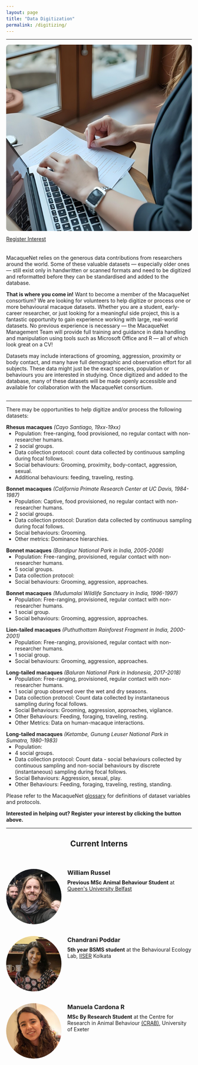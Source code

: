 ```yaml
---
layout: page
title: "Data Digitization"
permalink: /digitizing/
---
```

***

<div style="display: flex; align-items: flex-start; gap: 20px; flex-wrap: wrap;">

  <div style="flex: 1; min-width: 250px;">
    <img src="/assets/images/dataentry.png" alt="Data Entry" style="max-width: 100%; height: auto; border-radius: 8px;">
    <ul class="actions" style="display: flex; justify-content: flex-start; list-style: none; padding: 10px 0 0 0; margin: 0;">
      <li><a href="https://docs.google.com/forms/d/e/1FAIpQLSfqBYtTI_VpsGvO_Z3HKojjQ7wmw98vVm8E8Iq4gubWgoJTzA/viewform?usp=dialog" target="_blank" class="button big">Register Interest</a></li> 
    </ul>
  </div>

  <div style="flex: 2; min-width: 300px;">
    <p>
      MacaqueNet relies on the generous data contributions from researchers around the world. Some of these valuable datasets — especially older ones — still exist only in handwritten or scanned formats and need to be digitized and reformatted before they can be standardised and added to the database.
    </p>
    <p>
      <strong>That is where you come in!</strong> Want to become a member of the MacaqueNet consortium? We are looking for volunteers to help digitize or process one or more behavioural macaque datasets. 
      Whether you are a student, early-career researcher, or just looking for a meaningful side project, this is a fantastic opportunity to gain experience working with large, real-world datasets.
      No previous experience is necessary — the MacaqueNet Management Team will provide full training and guidance in data handling and manipulation using tools such as Microsoft Office and R — all of which look great on a CV! 
    </p>
    <p>
      Datasets may include interactions of grooming, aggression, proximity or body contact, and many have full demographic and observation effort for all subjects. These data might just be the exact species, population or behaviours you are interested in studying. 
      Once digitized and added to the database, many of these datasets will be made openly accessible and available for collaboration with the MacaqueNet consortium.
    </p> 
  </div>
</div>

***

<p>
  There may be opportunities to help digitize and/or process the following datasets:
</p>

<p style="margin-bottom: 0;"><strong>Rhesus macaques</strong> <em>(Cayo Santiago, 19xx-19xx)</em></p>
<ul style="margin-top: 0;">
  <li>Population: free-ranging, food provisioned, no regular contact with non-researcher humans.</li>
  <li>2 social groups.</li>
  <li>Data collection protocol: count data collected by continuous sampling during focal follows.</li>
  <li>Social behaviours: Grooming, proximity, body-contact, aggression, sexual.</li>
  <li>Additional behaviours: feeding, traveling, resting.</li>
</ul>

<p style="margin-bottom: 0;"><strong>Bonnet macaques</strong> <em>(California Primate Research Center at UC Davis, 1984-1987)</em></p>
<ul style="margin-top: 0;">
  <li>Population: Captive, food provisioned, no regular contact with non-researcher humans.</li>
  <li>2 social groups.</li>
  <li>Data collection protocol: Duration data collected by continuous sampling during focal follows.</li>
  <li>Social behaviours: Grooming.</li>
  <li>Other metrics: Dominance hierarchies.</li>
</ul>

<p style="margin-bottom: 0;"><strong>Bonnet macaques</strong> <em>(Bandipur National Park in India, 2005-2008)</em></p>
<ul style="margin-top: 0;">
  <li>Population: Free-ranging, provisioned, regular contact with non-researcher humans.</li>
  <li>5 social groups.</li>
  <li>Data collection protocol:</li>
  <li>Social behaviours: Grooming, aggression, approaches.</li>
</ul>

<p style="margin-bottom: 0;"><strong>Bonnet macaques</strong> <em>(Mudumalai Wildlife Sanctuary in India, 1996-1997)</em></p>
<ul style="margin-top: 0;">
  <li>Population: Free-ranging, provisioned, regular contact with non-researcher humans.</li>
  <li>1 social group.</li>
  <li>Social behaviours: Grooming, aggression, approaches.</li>
</ul>

<p style="margin-bottom: 0;"><strong>Lion-tailed macaques</strong> <em>(Puthuthottam Rainforest Fragment in India, 2000-2001)</em></p>
<ul style="margin-top: 0;">
  <li>Population: Free-ranging, provisioned, regular contact with non-researcher humans.</li>
  <li>1 social group.</li>
  <li>Social behaviours: Grooming, aggression, approaches.</li>
</ul>

<p style="margin-bottom: 0;"><strong>Long-tailed macaques</strong> <em>(Baluran National Park in Indonesia, 2017-2018)</em></p>
<ul style="margin-top: 0;">
  <li>Population: Free-ranging, provisioned, regular contact with non-researcher humans.</li>
  <li>1 social group observed over the wet and dry seasons.</li>
  <li>Data collection protocol: Count data collected by instantaneous sampling during focal follows.</li>
  <li>Social Behaviours: Grooming, aggression, approaches, vigilance.</li>
  <li>Other Behaviours: Feeding, foraging, traveling, resting.</li>
  <li>Other Metrics: Data on human-macaque interactions.</li>
</ul>

<p style="margin-bottom: 0;"><strong>Long-tailed macaques</strong> <em>(Ketambe, Gunung Leuser National Park in Sumatra, 1980-1983)</em></p>
<ul style="margin-top: 0;">
  <li>Population:</li>
  <li>4 social groups.</li>
  <li>Data collection protocol: Count data - social behaviours collected by continuous sampling and non-social behaviours by discrete (instantaneous) sampling during focal follows.</li>
  <li>Social Behaviours: Aggression, sexual, play.</li>
  <li>Other Behaviours: Feeding, foraging, traveling, resting, standing.</li>
</ul>

<p>
  Please refer to the MacaqueNet <a href="https://github.com/MacaqueNet/database/blob/main/database%20schema_glossary_terms%20of%20use/Glossary.pdf" target="_blank" >glossary</a> for definitions of dataset variables and protocols.
</p>

<p> 
  <strong>Interested in helping out? Register your interest by clicking the button above.</strong>
</p>

***

<header class="major">
    <h2>Current Interns</h2>
</header>

<div style="display:flex; align-items:flex-start; margin-bottom:2rem;">
    <img src="/assets/images/william_russel.jpg" alt="William Russel" 
         style="width:150px; height:150px; object-fit:cover; border-radius:50%; margin-right:1rem;">
    <div>
        <h3 style="margin:0 0 0.5rem 0;">William Russel</h3>
        <p style="margin:0;"><strong>Previous MSc Animal Behaviour Student</strong> at <a href="https://www.qub.ac.uk/" target="_blank">Queen's University Belfast</a></p>
    </div>
</div>

<div style="display:flex; align-items:flex-start; margin-bottom:2rem;">
    <img src="/assets/images/chandrani_poddar.jpg" alt="Chandrani Poddar" 
         style="width:150px; height:150px; object-fit:cover; border-radius:50%; margin-right:1rem;">
    <div>
        <h3 style="margin:0 0 0.5rem 0;">Chandrani Poddar</h3>
        <p style="margin:0;"><strong>5th year BSMS student</strong> at the Behavioural Ecology Lab, 
           <a href="https://www.iiserkol.ac.in/web/en/#gsc.tab=0" target="_blank">IISER</a> Kolkata</p>
    </div>
</div>

<div style="display:flex; align-items:flex-start; margin-bottom:2rem;">
    <img src="/assets/images/manuela_cardona_r.jpg" alt="Manuela Cardona R" 
         style="width:150px; height:150px; object-fit:cover; border-radius:50%; margin-right:1rem;">
    <div>
        <h3 style="margin:0 0 0.5rem 0;">Manuela Cardona R</h3>
        <p style="margin:0;"><strong>MSc By Research Student</strong> at the Centre for Research in Animal Behaviour 
           <a href="https://www.exeter.ac.uk/research/groups/psychology/crab/" target="_blank">(CRAB)</a>, University of Exeter</p>
    </div>
</div>




  